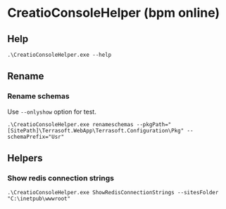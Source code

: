 ﻿# CreatioConsoleHelper (bpm online)

## Help

`.\CreatioConsoleHelper.exe --help`

## Rename 

### Rename schemas

Use `--onlyshow` option for test.

```shell
.\CreatioConsoleHelper.exe renameschemas --pkgPath="[SitePath]\Terrasoft.WebApp\Terrasoft.Configuration\Pkg" --schemaPrefix="Usr"
```

## Helpers

### Show redis connection strings

```shell
.\CreatioConsoleHelper.exe ShowRedisConnectionStrings --sitesFolder "C:\inetpub\wwwroot"
```